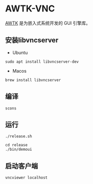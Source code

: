 # AWTK-VNC

[AWTK](https://github.com/zlgopen/awtk) 是为嵌入式系统开发的 GUI 引擎库。


## 安装libvncserver

* Ubuntu

```
sudo apt install libvncserver-dev
```

* Macos

```
brew install libvncserver
```

## 编译

```
scons
```

## 运行

```
./release.sh
```

```
cd release
./bin/demoui
```

## 启动客户端

```
vncviewer localhost
```

